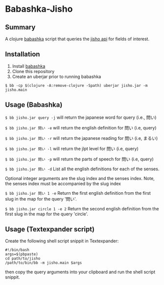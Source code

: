 # Babashka-Jisho
## Summary
A clojure [babashka](https://github.com/babashka/babashka#readme) script that queries the [jisho api](https://jisho.org/api/v1/search/words?keyword=%E8%A1%A8) for fields of interest.
 
## Installation
1. Install [babashka](https://github.com/babashka/babashka)
2. Clone this repository
3. Create an uberjar prior to running babashka

```$ bb -cp $(clojure -A:remove-clojure -Spath) uberjar jisho.jar -m jisho.main```


## Usage (Babashka) 
`$ bb jisho.jar query -j` will return the japanese word for query (i.e., 問い)

`$ bb jisho.jar 問い -e` will return the english definition for 問い (i.e, query)

`$ bb jisho.jar 問い -r` will return the japanese reading for 問い (i.e, まるい)

`$ bb jisho.jar 問い -l` will return the jlpt level for 問い (i.e, query)

`$ bb jisho.jar 問い -p` will return the parts of speech for 問い (i.e, query)

`$ bb jisho.jar 問い -d` List all the english definitions for each of the senses.

Optional integer arguments are the slug index and the senses index. Note, the senses index must be accompanied by the slug index

`$ bb jisho.jar 問い 1 -e` Return the first english definition from the first slug in the map for the query '問い'.

`$ bb jisho.jar circle 1 -e 2` Return the second english definition from the first slug in the map for the query 'circle'. 

## Usage (Textexpander script)
Create the following shell script snippit in Textexpander:
```
#!/bin/bash
args=$(pbpaste)
cd path/to/jisho
/path/to/bin/bb -m jisho.main $args
```
then copy the query arguments into your clipboard and run the shell script snippit.
